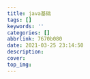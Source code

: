 ```yaml
---
title: java基础
tags: []
keywords: ''
categories: []
abbrlink: 7670b080
date: 2021-03-25 23:14:50
description:
cover:
top_img:
---
```






